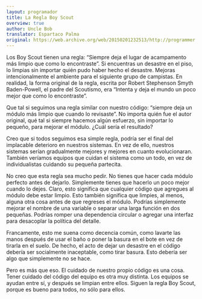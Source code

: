 ```yaml
---
layout: programador
title: La Regla Boy Scout
overview: true
author: Uncle Bob
translator: Espartaco Palma
original: https://web.archive.org/web/20150201232513/http://programmer.97things.oreilly.com/wiki/index.php/The_Boy_Scout_Rule
---
```


Los Boy Scout tienen una regla: “Siempre deja el lugar de acampamento
más limpio que como lo encontraste”. Si encuentras un desastre en el
piso, lo limpias sin importar quién pudo haber hecho el desastre.
Mejoras intencionalmente el ambiente para el siguiente grupo de
campistas. En realidad, la forma original de la regla, escrita por
Robert Stephenson Smyth Baden-Powell, el padre del Scoutismo, era
“Intenta y deja el mundo un poco mejor que como lo encontraste”.

Que tal si seguimos una regla similar con nuestro código: “siempre deja
un módulo más limpio que cuando lo revisaste”. No importa quién fue el
autor original, qué tal si siempre hacemos algún esfuerzo, sin importar
lo pequeño, para mejorar el módulo. ¿Cuál sería el resultado?

Creo que si todos seguimos esa simple regla, podría ser el final del
implacable deterioro en nuestros sistemas. En vez de ello, nuestros
sistemas serían gradualmente mejores y mejores en cuanto evolucionaran.
También veríamos equipos que cuidan el sistema como un todo, en vez de
individualistas cuidando su pequeña partecita.

No creo que esta regla sea mucho pedir. No tienes que hacer cada módulo
perfecto antes de dejarlo. Simplemente tienes que hacerlo un poco mejor
cuando lo dejes. Claro, esto significa que cualquier código que agregues
al módulo debe estar limpio. Esto también significa que limpies, al
menos, alguna otra cosa antes de que regreses el módulo. Podrías
simplemente mejorar el nombre de una variable o separar una larga
función en dos pequeñas. Podrías romper una dependencia circular o
agregar una interfaz para desacoplar la política del detalle.

Francamente, esto me suena como decencia común, como lavarte las manos
después de usar el baño o poner la basura en el bote en vez de tirarla
en el suelo. De hecho, el acto de dejar un desastre en el código debería
ser socialmente inaceptable, como tirar basura. Esto debería ser algo
que simplemente no se hace.

Pero es más que eso. El cuidado de nuestro propio código es una cosa.
Tener cuidado del código del equipo es otra muy distinta. Los equipos se
ayudan entre sí, y después se limpian entre ellos. Siguen la regla Boy
Scout, porque es bueno para todos, no sólo para ellos.
